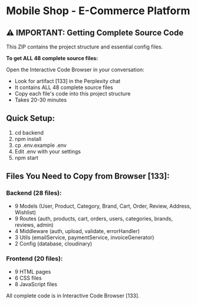 # Mobile Shop - E-Commerce Platform

## ⚠️ IMPORTANT: Getting Complete Source Code

This ZIP contains the project structure and essential config files.

**To get ALL 48 complete source files:**

Open the Interactive Code Browser in your conversation:
- Look for artifact [133] in the Perplexity chat
- It contains ALL 48 complete source files
- Copy each file's code into this project structure
- Takes 20-30 minutes

## Quick Setup:

1. cd backend
2. npm install  
3. cp .env.example .env
4. Edit .env with your settings
5. npm start

## Files You Need to Copy from Browser [133]:

### Backend (28 files):
- 9 Models (User, Product, Category, Brand, Cart, Order, Review, Address, Wishlist)
- 9 Routes (auth, products, cart, orders, users, categories, brands, reviews, admin)
- 4 Middleware (auth, upload, validate, errorHandler)
- 3 Utils (emailService, paymentService, invoiceGenerator)
- 2 Config (database, cloudinary)

### Frontend (20 files):
- 9 HTML pages
- 6 CSS files
- 8 JavaScript files

All complete code is in Interactive Code Browser [133].
